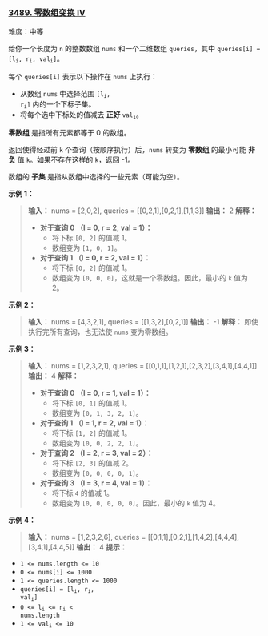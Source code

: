 ### [3489\. 零数组变换 IV](https://leetcode.cn/problems/zero-array-transformation-iv/)

难度：中等

给你一个长度为 `n` 的整数数组 `nums` 和一个二维数组 `queries`，其中 <code>queries[i] = [l<sub>i</sub>, r<sub>i</sub>, val<sub>i</sub>]</code>。

每个 `queries[i]` 表示以下操作在 `nums` 上执行：

- 从数组 `nums` 中选择范围 <code>[l<sub>i</sub>, r<sub>i</sub>]</code> 内的一个下标子集。
- 将每个选中下标处的值减去 **正好** <code>val<sub>i</sub></code>。

**零数组** 是指所有元素都等于 0 的数组。

返回使得经过前 `k` 个查询（按顺序执行）后，`nums` 转变为 **零数组** 的最小可能 **非负** 值 `k`。如果不存在这样的 `k`，返回 -1。

数组的 **子集** 是指从数组中选择的一些元素（可能为空）。

**示例 1：**

> **输入：** nums = [2,0,2], queries = \[[0,2,1],[0,2,1],[1,1,3]]
> **输出：** 2
> **解释：**
>
> - **对于查询 0 （l = 0, r = 2, val = 1）：**
>   - 将下标 `[0, 2]` 的值减 1。
>   - 数组变为 `[1, 0, 1]`。
> - **对于查询 1 （l = 0, r = 2, val = 1）：**
>   - 将下标 `[0, 2]` 的值减 1。
>   - 数组变为 `[0, 0, 0]`，这就是一个零数组。因此，最小的 `k` 值为 2。

**示例 2：**

> **输入：** nums = [4,3,2,1], queries = \[[1,3,2],[0,2,1]]
> **输出：** \-1
> **解释：**
> 即使执行完所有查询，也无法使 `nums` 变为零数组。

**示例 3：**

> **输入：** nums = [1,2,3,2,1], queries = \[[0,1,1],[1,2,1],[2,3,2],[3,4,1],[4,4,1]]
> **输出：** 4
> **解释：**
>
> - **对于查询 0 （l = 0, r = 1, val = 1）：**
>   - 将下标 `[0, 1]` 的值减 1。
>   - 数组变为 `[0, 1, 3, 2, 1]`。
> - **对于查询 1 （l = 1, r = 2, val = 1）：**
>   - 将下标 `[1, 2]` 的值减 1。
>   - 数组变为 `[0, 0, 2, 2, 1]`。
> - **对于查询 2 （l = 2, r = 3, val = 2）：**
>   - 将下标 `[2, 3]` 的值减 2。
>   - 数组变为 `[0, 0, 0, 0, 1]`。
> - **对于查询 3 （l = 3, r = 4, val = 1）：**
>   - 将下标 `4` 的值减 1。
>   - 数组变为 `[0, 0, 0, 0, 0]`。因此，最小的 `k` 值为 4。

**示例 4：**

> **输入：** nums = [1,2,3,2,6], queries = \[[0,1,1],[0,2,1],[1,4,2],[4,4,4],[3,4,1],[4,4,5]]
> **输出：** 4
> **提示：**

- <code>1 <= nums.length <= 10</code>
- <code>0 <= nums[i] <= 1000</code>
- <code>1 <= queries.length <= 1000</code>
- <code>queries[i] = [l<sub>i</sub>, r<sub>i</sub>, val<sub>i</sub>]</code>
- <code>0 <= l<sub>i</sub> <= r<sub>i</sub> < nums.length</code>
- <code>1 <= val<sub>i</sub> <= 10</code>
